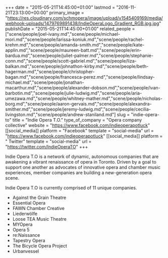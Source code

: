 +++
date = "2015-05-21T14:45:00+01:00"
lastmod = "2016-11-21T23:13:00+00:00"
primary_image = "https://res.cloudinary.com/schmopera/image/upload/v1545409169/media/webhook-uploads/1479769891438/IndieOperaLogo_Gradient_RGB.jpg.jpg"
publishDate = "2015-05-21T14:45:00+01:00"
related_people = ["scene/people/joel-ivany.md","scene/people/michael-mori.md","scene/people/larissa-koniuk.md","scene/people/rachel-krehm.md","scene/people/amanda-smith.md","scene/people/kate-applin.md","scene/people/maureen-batt.md","scene/people/erin-bardua.md","scene/people/juliet-palmer.md","scene/people/stephanie-conn.md","scene/people/scott-gabriel.md","scene/people/liza-balkan.md","scene/people/johnathon-kirby.md","scene/people/beth-hagerman.md","scene/people/christopher-bagan.md","scene/people/francesca-perez.md","scene/people/lindsay-michael.md","scene/people/jonathan-macarthur.md","scene/people/alexander-dobson.md","scene/people/ivan-barbotin.md","scene/people/julie-ludwig.md","scene/people/aria-umezawa.md","scene/people/whitney-mather.md","scene/people/nicholas-borg.md","scene/people/aaron-gervais.md","scene/people/alexandra-smither.md","scene/people/jeremy-ludwig.md","scene/people/cecilia-livingston.md","scene/people/andrew-staniland.md"]
slug = "indie-opera-to"
title = "Indie Opera T.O."
type_of_company = "Opera company collective"
website = "https://www.facebook.com/indieoperapotluck"
[[social_media]]
platform = "Facebook"
template = "social-media"
url = "https://www.facebook.com/indieoperapotluck"
[[social_media]]
platform = " Twitter"
template = "social-media"
url = "https://twitter.com/IndieOperaTO"
+++

Indie Opera T.O is a network of dynamic, autonomous companies that are awakening a vibrant renaissance of opera in Toronto. Driven by a goal to support one another as advocates of innovative opera and chamber music experiences, member companies are building a new-generation opera scene. 

Indie Opera T.O is currently comprised of 11 unique companies. 

<ul class="nospace">
<li>Against the Grain Theatre
<li>Essential Opera
<li>FAWN Chamber Creative
<li>Liederwölfe
<li>Loose TEA Music Theatre
<li>MYOpera
<li>Opera 5
<li>re:Naissance
<li>Tapestry Opera 
<li>The Bicycle Opera Project
<li>Urbanvessel

</ul>
